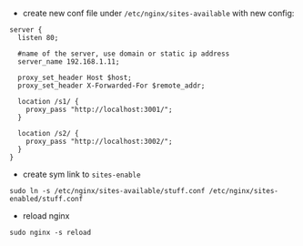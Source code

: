 * create new conf file under `/etc/nginx/sites-available` with new config:
```
server {
  listen 80;

  #name of the server, use domain or static ip address
  server_name 192.168.1.11;

  proxy_set_header Host $host;
  proxy_set_header X-Forwarded-For $remote_addr;

  location /s1/ {
    proxy_pass "http://localhost:3001/";
  }

  location /s2/ {
    proxy_pass "http://localhost:3002/";
  }
}
```
* create sym link to `sites-enable`
```
sudo ln -s /etc/nginx/sites-available/stuff.conf /etc/nginx/sites-enabled/stuff.conf
```
* reload nginx
```
sudo nginx -s reload
```
